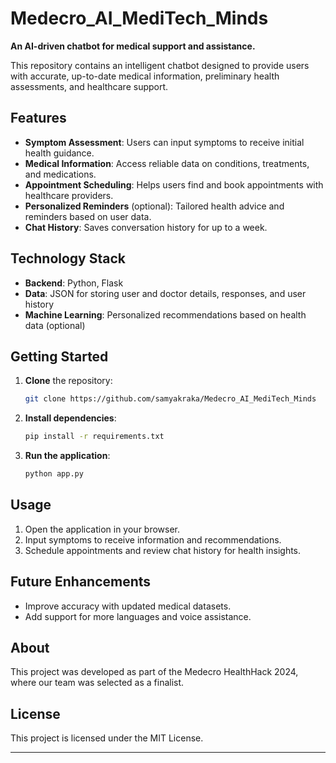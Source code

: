 
# Medecro_AI_MediTech_Minds

**An AI-driven chatbot for medical support and assistance.**

This repository contains an intelligent chatbot designed to provide users with accurate, up-to-date medical information, preliminary health assessments, and healthcare support.

## Features
- **Symptom Assessment**: Users can input symptoms to receive initial health guidance.
- **Medical Information**: Access reliable data on conditions, treatments, and medications.
- **Appointment Scheduling**: Helps users find and book appointments with healthcare providers.
- **Personalized Reminders** (optional): Tailored health advice and reminders based on user data.
- **Chat History**: Saves conversation history for up to a week.

## Technology Stack
- **Backend**: Python, Flask
- **Data**: JSON for storing user and doctor details, responses, and user history
- **Machine Learning**: Personalized recommendations based on health data (optional)

## Getting Started
1. **Clone** the repository:
   ```bash
   git clone https://github.com/samyakraka/Medecro_AI_MediTech_Minds
   ```
2. **Install dependencies**:
   ```bash
   pip install -r requirements.txt
   ```
3. **Run the application**:
   ```bash
   python app.py
   ```

## Usage
1. Open the application in your browser.
2. Input symptoms to receive information and recommendations.
3. Schedule appointments and review chat history for health insights.

## Future Enhancements
- Improve accuracy with updated medical datasets.
- Add support for more languages and voice assistance.

## About
This project was developed as part of the Medecro HealthHack 2024, where our team was selected as a finalist.

## License
This project is licensed under the MIT License.

--- 
